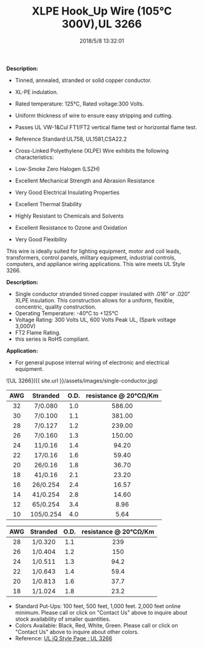 ﻿---
layout: post 
title: XLPE Hook_Up Wire (105℃ 300V),UL 3266
tags: XLPE,hookup-wrie
categories: wire-cable
overview: UL Mimi Low smoke Hook-up wire
series: FN10
part_number: 10-3266-0
thumb_img: static/202003/29-thumb-20200325145309.jpg
small_img: static/202003/29-20200325145309.jpg
date: 2018/5/8 13:32:01
---



__Description:__

* Tinned, annealed, stranded or solid copper conductor.
* XL-PE indulation.
* Rated temperature: 125℃, Rated voltage:300 Volts.
* Uniform thickness of wire to ensure easy stripping and cutting.
* Passes UL VW-1&amp;Cul FT1/FT2 vertical flame test or horizontal flame test.

* Reference Standard:UL758, UL1581,CSA22.2 
* Cross-Linked Polyethylene (XLPE) Wire exhibits the following characteristics:
* Low-Smoke Zero Halogen (LSZH)
* Excellent Mechanical Strength and Abrasion Resistance
* Very Good Electrical Insulating Properties
* Excellent Thermal Stability
* Highly Resistant to Chemicals and Solvents
* Excellent Resistance to Ozone and Oxidation
* Very Good Flexibility

This wire is ideally suited for lighting equipment, motor and coil leads, transformers, control panels, military equipment, industrial controls, computers, and appliance wiring applications. This wire meets UL Style 3266.

__Description:__

* Single conductor stranded tinned copper insulated with .016” or .020&quot; XLPE insulation. This construction allows for a uniform, flexible, concentric, quality construction.
* Operating Temperature:  -40°C to +125°C 
* Voltage Rating: 300 Volts UL, 600 Volts Peak UL, (Spark voltage 3,000V)
* FT2 Flame Rating.
* this series is RoHS compliant. 

__Application:__

* For general pupose internal wiring of electronic and electrical equipment.


![UL 3266]({{ site.url }}/assets/images/single-conductor.jpg)
 
AWG | Stranded | O.D. | resistance @ 20℃Ω/Km
:-: | :-: | :-: | :-:
32 | 7/0.080 | 1.0 | 586.00
30 | 7/0.100 | 1.1 | 381.00
28 | 7/0.127 | 1.2 | 239.00
26 | 7/0.160 | 1.3 | 150.00
24 | 11/0.16 | 1.4 | 94.20
22 | 17/0.16 | 1.6 | 59.40
20 | 26/0.16 | 1.8 | 36.70
18 | 41/0.16 | 2.1 | 23.20
16 | 26/0.254 | 2.4 | 16.57
14 | 41/0.254 | 2.8 | 14.60
12 | 65/0.254 | 3.4 | 8.96
10 | 105/0.254 | 4.0 | 5.64


AWG | Stranded | O.D. | resistance @ 20℃Ω/Km
:-: | :-: | :-: | :-:
28 | 1/0.320 | 1.1 | 239
26 | 1/0.404 | 1.2 | 150
24 | 1/0.511 | 1.3 | 94.2
22 | 1/0.643 | 1.4 | 59.4
20 | 1/0.813 | 1.6 | 37.7
18 | 1/1.024 | 1.8 | 23.2

* Standard Put-Ups: 100 feet, 500 feet, 1,000 feet.  2,000 feet online minimum.  Please call or click on &quot;Contact Us&quot; above to inquire about stock availability of smaller quantities. 
* Colors Available:  Black, Red, White, Green.  Please call or click on &quot;Contact Us&quot; above to inquire about other colors. 
* Reference:
[UL iQ Style Page : UL 3266](http://iq.ul.com/awm/stylepage.aspx?Style=3266)
